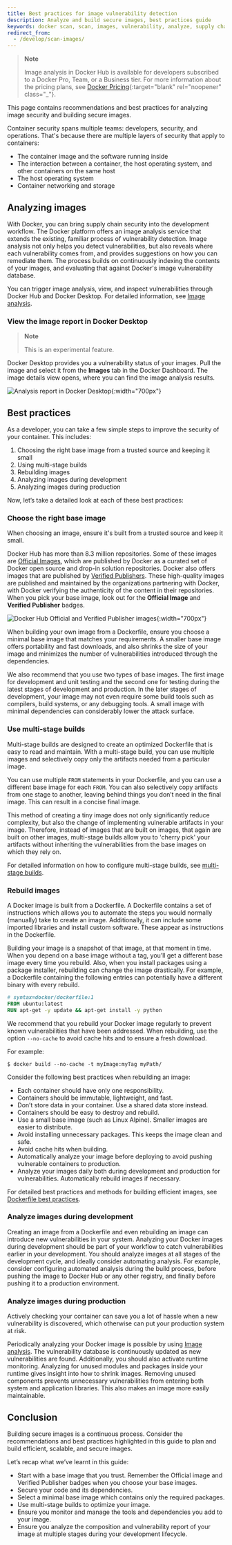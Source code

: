 ```yaml
---
title: Best practices for image vulnerability detection
description: Analyze and build secure images, best practices guide
keywords: docker scan, scan, images, vulnerability, analyze, supply chain
redirect_from:
  - /develop/scan-images/
---
```


> **Note**
>
> Image analysis in Docker Hub is available for developers subscribed to a
> Docker Pro, Team, or a Business tier. For more information about the pricing
> plans, see
> [Docker Pricing](https://www.docker.com/pricing?utm_source=docker&utm_medium=webreferral&utm_campaign=docs_driven_upgrade){:target="blank" rel="noopener" class="_"}.

This page contains recommendations and best practices for analyzing image
security and building secure images.

Container security spans multiple teams: developers, security, and operations.
That's because there are multiple layers of security that apply to containers:

- The container image and the software running inside
- The interaction between a container, the host operating system, and other
  containers on the same host
- The host operating system
- Container networking and storage

## Analyzing images

With Docker, you can bring supply chain security into the development workflow.
The Docker platform offers an image analysis service that extends the existing,
familiar process of vulnerability detection. Image analysis not only helps you
detect vulnerabilities, but also reveals where each vulnerability comes from,
and provides suggestions on how you can remediate them. The process builds on
continuously indexing the contents of your images, and evaluating that against
Docker's image vulnerability database.

You can trigger image analysis, view, and inspect vulnerabilities through Docker
Hub and Docker Desktop. For detailed information, see
[Image analysis](../../docker-hub/image-analysis.md).

### View the image report in Docker Desktop

> **Note**
>
> This is an experimental feature.

Docker Desktop provides you a vulnerability status of your images.
Pull the image and select it from the **Images** tab in the Docker Dashboard.
The image details view opens, where you can find the image analysis results.

![Analysis report in Docker Desktop](images/desktop.png){:width="700px"}

## Best practices

As a developer, you can take a few simple steps to improve the security of your
container. This includes:

1. Choosing the right base image from a trusted source and keeping it small
2. Using multi-stage builds
3. Rebuilding images
4. Analyzing images during development
5. Analyzing images during production

Now, let’s take a detailed look at each of these best practices:

### Choose the right base image

When choosing an image, ensure it's built from a trusted source and keep it small.

Docker Hub has more than 8.3 million repositories. Some of these images are
[Official Images](../../docker-hub/official_images.md), which are published by
Docker as a curated set of Docker open source and drop-in solution repositories.
Docker also offers images that are published by
[Verified Publishers](../../docker-hub/publish/index.md). These high-quality
images are published and maintained by the organizations partnering with Docker,
with Docker verifying the authenticity of the content in their repositories.
When you pick your base image, look out for the **Official Image** and
**Verified Publisher** badges.

![Docker Hub Official and Verified Publisher images](images/hub-official-images.png){:width="700px"}

When building your own image from a Dockerfile, ensure you choose a minimal base
image that matches your requirements. A smaller base image offers
portability and fast downloads, and also shrinks the size of your image and
minimizes the number of vulnerabilities introduced through the dependencies.

We also recommend that you use two types of base images. The first image for
development and unit testing and the second one for testing during the latest
stages of development and production. In the later stages of development, your
image may not even require some build tools such as compilers, build systems, or
any debugging tools. A small image with minimal dependencies can considerably
lower the attack surface.

### Use multi-stage builds

Multi-stage builds are designed to create an optimized Dockerfile that is easy
to read and maintain. With a multi-stage build, you can use multiple images and
selectively copy only the artifacts needed from a particular image.

You can use multiple `FROM` statements in your Dockerfile, and you can use a
different base image for each `FROM`. You can also selectively copy artifacts
from one stage to another, leaving behind things you don’t need in the final
image. This can result in a concise final image.

This method of creating a tiny image does not only significantly reduce
complexity, but also the change of implementing vulnerable artifacts in your
image. Therefore, instead of images that are built on images, that again are
built on other images, multi-stage builds allow you to 'cherry pick' your
artifacts without inheriting the vulnerabilities from the base images on which
they rely on.

For detailed information on how to configure multi-stage builds, see
[multi-stage builds](../../build/building/multi-stage.md).

### Rebuild images

A Docker image is built from a Dockerfile. A Dockerfile contains a set of
instructions which allows you to automate the steps you would normally
(manually) take to create an image. Additionally, it can include some imported
libraries and install custom software. These appear as instructions in the
Dockerfile.

Building your image is a snapshot of that image, at that moment in time. When
you depend on a base image without a tag, you’ll get a different base image
every time you rebuild. Also, when you install packages using a package
installer, rebuilding can change the image drastically. For example, a
Dockerfile containing the following entries can potentially have a different
binary with every rebuild.

```dockerfile
# syntax=docker/dockerfile:1
FROM ubuntu:latest
RUN apt-get -y update && apt-get install -y python
```

We recommend that you rebuild your Docker image regularly to prevent known
vulnerabilities that have been addressed. When rebuilding, use the option
`--no-cache` to avoid cache hits and to ensure a fresh download.

For example:

```console
$ docker build --no-cache -t myImage:myTag myPath/
```

Consider the following best practices when rebuilding an image:

- Each container should have only one responsibility.
- Containers should be immutable, lightweight, and fast.
- Don’t store data in your container. Use a shared data store instead.
- Containers should be easy to destroy and rebuild.
- Use a small base image (such as Linux Alpine). Smaller images are easier to
  distribute.
- Avoid installing unnecessary packages. This keeps the image clean and safe.
- Avoid cache hits when building.
- Automatically analyze your image before deploying to avoid pushing vulnerable
  containers to production.
- Analyze your images daily both during development and production for
  vulnerabilities. Automatically rebuild images if necessary.

For detailed best practices and methods for building efficient images, see
[Dockerfile best practices](../develop-images/dockerfile_best-practices.md).

### Analyze images during development

Creating an image from a Dockerfile and even rebuilding an image can introduce
new vulnerabilities in your system. Analyzing your Docker images during
development should be part of your workflow to catch vulnerabilities earlier in
your development. You should analyze images at all stages of the development
cycle, and ideally consider automating analysis. For example, consider
configuring automated analysis during the build process, before pushing the
image to Docker Hub or any other registry, and finally before pushing it to a
production environment.

### Analyze images during production

Actively checking your container can save you a lot of hassle when a new
vulnerability is discovered, which otherwise can put your production system at
risk.

Periodically analyzing your Docker image is possible by using
[Image analysis](../../docker-hub/image-analysis.md). The vulnerability
database is continuously updated as new vulnerabilities are found. Additionally,
you should also activate runtime monitoring. Analyzing for unused modules and
packages inside your runtime gives insight into how to shrink images. Removing
unused components prevents unnecessary vulnerabilities from entering both system
and application libraries. This also makes an image more easily maintainable.

## Conclusion

Building secure images is a continuous process. Consider the recommendations and
best practices highlighted in this guide to plan and build efficient, scalable,
and secure images.

Let’s recap what we’ve learnt in this guide:

- Start with a base image that you trust. Remember the Official image and
  Verified Publisher badges when you choose your base images.
- Secure your code and its dependencies.
- Select a minimal base image which contains only the required packages.
- Use multi-stage builds to optimize your image.
- Ensure you monitor and manage the tools and dependencies you add to your
  image.
- Ensure you analyze the composition and vulnerability report of your image at
  multiple stages during your development lifecycle.

